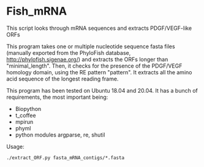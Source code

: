 # Fish_mRNA
This script looks through mRNA sequences and extracts PDGF/VEGF-like ORFs 

This program takes one or multiple nucleotide sequence fasta files (manually exported from the PhyloFish database, http://phylofish.sigenae.org/) and extracts the ORFs longer than "minimal_length". Then, it checks for the presence of the PDGF/VEGF homology domain, using the RE pattern "pattern". It extracts all the amino acid sequence of the longest reading frame.

This program has been tested on Ubuntu 18.04 and 20.04.
It has a bunch of requirements, the most important being:
 
- Biopython
- t_coffee
- mpirun
- phyml
- python modules argparse, re, shutil

Usage:

    ./extract_ORF.py fasta_mRNA_contigs/*.fasta
